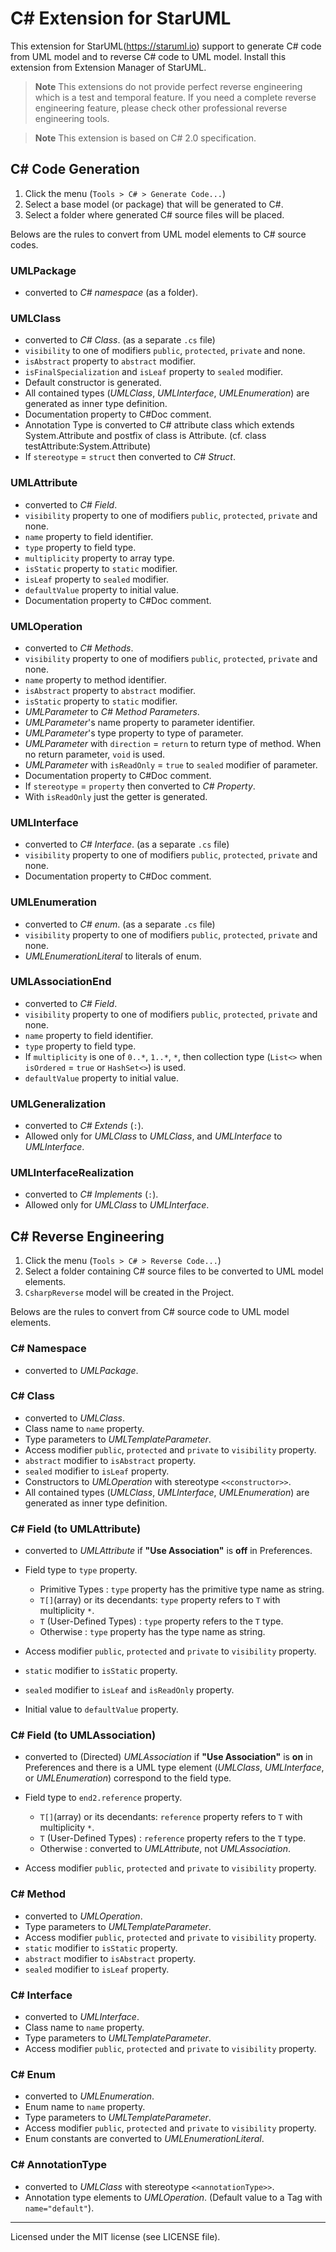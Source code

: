 C# Extension for StarUML
========================

This extension for StarUML(https://staruml.io) support to generate C# code from UML model and to reverse C# code to UML model. Install this extension from Extension Manager of StarUML.

> __Note__
> This extensions do not provide perfect reverse engineering which is a test and temporal feature. If you need a complete reverse engineering feature, please check other professional reverse engineering tools.

> __Note__
>  This extension is based on C# 2.0 specification.

C# Code Generation
--------------------

1. Click the menu (`Tools > C# > Generate Code...`)
2. Select a base model (or package) that will be generated to C#.
3. Select a folder where generated C# source files will be placed.

Belows are the rules to convert from UML model elements to C# source codes.

### UMLPackage

* converted to _C# namespace_ (as a folder).

### UMLClass

* converted to _C# Class_. (as a separate `.cs` file)
* `visibility` to one of modifiers `public`, `protected`, `private` and none.
* `isAbstract` property to `abstract` modifier.
* `isFinalSpecialization` and `isLeaf` property to `sealed` modifier.
* Default constructor is generated.
* All contained types (_UMLClass_, _UMLInterface_, _UMLEnumeration_) are generated as inner type definition.
* Documentation property to C#Doc comment.
* Annotation Type is converted to C# attribute class which extends System.Attribute and postfix of class is Attribute.
  (cf. class testAttribute:System.Attribute)
* If `stereotype` = `struct` then converted to _C# Struct_.

### UMLAttribute

* converted to _C# Field_.
* `visibility` property to one of modifiers `public`, `protected`, `private` and none.
* `name` property to field identifier.
* `type` property to field type.
* `multiplicity` property to array type.
* `isStatic` property to `static` modifier.
* `isLeaf` property to `sealed` modifier.
* `defaultValue` property to initial value.
* Documentation property to C#Doc comment.

### UMLOperation

* converted to _C# Methods_.
* `visibility` property to one of modifiers `public`, `protected`, `private` and none.
* `name` property to method identifier.
* `isAbstract` property to `abstract` modifier.
* `isStatic` property to `static` modifier.
* _UMLParameter_ to _C# Method Parameters_.
* _UMLParameter_'s name property to parameter identifier.
* _UMLParameter_'s type property to type of parameter.
* _UMLParameter_ with `direction` = `return` to return type of method. When no return parameter, `void` is used.
* _UMLParameter_ with `isReadOnly` = `true` to `sealed` modifier of parameter.
* Documentation property to C#Doc comment.
* If `stereotype` = `property` then converted to _C# Property_.
* With `isReadOnly` just the getter is generated.

### UMLInterface

* converted to _C# Interface_.  (as a separate `.cs` file)
* `visibility` property to one of modifiers `public`, `protected`, `private` and none.
* Documentation property to C#Doc comment.

### UMLEnumeration

* converted to _C# enum_.  (as a separate `.cs` file)
* `visibility` property to one of modifiers `public`, `protected`, `private` and none.
* _UMLEnumerationLiteral_ to literals of enum.

### UMLAssociationEnd

* converted to _C# Field_.
* `visibility` property to one of modifiers `public`, `protected`, `private` and none.
* `name` property to field identifier.
* `type` property to field type.
* If `multiplicity` is one of `0..*`, `1..*`, `*`, then collection type (`List<>` when `isOrdered` = `true` or `HashSet<>`) is used.
* `defaultValue` property to initial value.

### UMLGeneralization

* converted to _C# Extends_ (`:`).
* Allowed only for _UMLClass_ to _UMLClass_, and _UMLInterface_ to _UMLInterface_.

### UMLInterfaceRealization

* converted to _C# Implements_ (`:`).
* Allowed only for _UMLClass_ to _UMLInterface_.


C# Reverse Engineering
------------------------

1. Click the menu (`Tools > C# > Reverse Code...`)
2. Select a folder containing C# source files to be converted to UML model elements.
3. `CsharpReverse` model will be created in the Project.

Belows are the rules to convert from C# source code to UML model elements.

### C# Namespace

* converted to _UMLPackage_.

### C# Class

* converted to _UMLClass_.
* Class name to `name` property.
* Type parameters to _UMLTemplateParameter_.
* Access modifier `public`, `protected` and  `private` to `visibility` property.
* `abstract` modifier to `isAbstract` property.
* `sealed` modifier to `isLeaf` property.
* Constructors to _UMLOperation_ with stereotype `<<constructor>>`.
* All contained types (_UMLClass_, _UMLInterface_, _UMLEnumeration_) are generated as inner type definition.


### C# Field (to UMLAttribute)

* converted to _UMLAttribute_ if __"Use Association"__ is __off__ in Preferences.
* Field type to `type` property.

    * Primitive Types : `type` property has the primitive type name as string.
    * `T[]`(array) or its decendants: `type` property refers to `T` with multiplicity `*`.
    * `T` (User-Defined Types)  : `type` property refers to the `T` type.
    * Otherwise : `type` property has the type name as string.

* Access modifier `public`, `protected` and  `private` to `visibility` property.
* `static` modifier to `isStatic` property.
* `sealed` modifier to `isLeaf` and `isReadOnly` property.
* Initial value to `defaultValue` property.

### C# Field (to UMLAssociation)

* converted to (Directed) _UMLAssociation_ if __"Use Association"__ is __on__ in Preferences and there is a UML type element (_UMLClass_, _UMLInterface_, or _UMLEnumeration_) correspond to the field type.
* Field type to `end2.reference` property.

    * `T[]`(array) or its decendants: `reference` property refers to `T` with multiplicity `*`.
    * `T` (User-Defined Types)  : `reference` property refers to the `T` type.
    * Otherwise : converted to _UMLAttribute_, not _UMLAssociation_.

* Access modifier `public`, `protected` and  `private` to `visibility` property.

### C# Method

* converted to _UMLOperation_.
* Type parameters to _UMLTemplateParameter_.
* Access modifier `public`, `protected` and  `private` to `visibility` property.
* `static` modifier to `isStatic` property.
* `abstract` modifier to `isAbstract` property.
* `sealed` modifier to `isLeaf` property.

### C# Interface

* converted to _UMLInterface_.
* Class name to `name` property.
* Type parameters to _UMLTemplateParameter_.
* Access modifier `public`, `protected` and  `private` to `visibility` property.

### C# Enum

* converted to _UMLEnumeration_.
* Enum name to `name` property.
* Type parameters to _UMLTemplateParameter_.
* Access modifier `public`, `protected` and  `private` to `visibility` property.
* Enum constants are converted to _UMLEnumerationLiteral_.

### C# AnnotationType

* converted to _UMLClass_ with stereotype `<<annotationType>>`.
* Annotation type elements to _UMLOperation_. (Default value to a Tag with `name="default"`).


---

Licensed under the MIT license (see LICENSE file).
